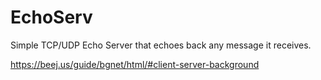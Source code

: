# EchoServ
Simple TCP/UDP Echo Server that echoes back any message it receives.

https://beej.us/guide/bgnet/html/#client-server-background